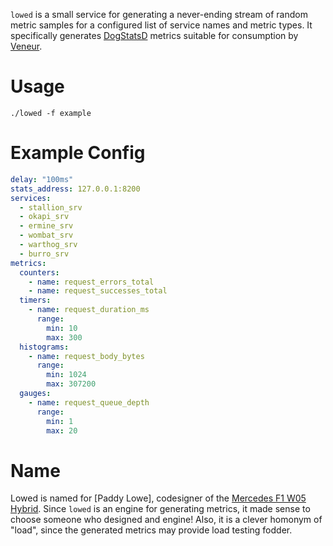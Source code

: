 `lowed` is a small service for generating a never-ending stream of random metric samples for a configured list of service names and metric types. It specifically generates [DogStatsD](http://docs.datadoghq.com/guides/dogstatsd/#datagram-format) metrics suitable for consumption by [Veneur](https://github.com/stripe/veneur).

# Usage

```
./lowed -f example
```

# Example Config

```yaml
delay: "100ms"
stats_address: 127.0.0.1:8200
services:
  - stallion_srv
  - okapi_srv
  - ermine_srv
  - wombat_srv
  - warthog_srv
  - burro_srv
metrics:
  counters:
    - name: request_errors_total
    - name: request_successes_total
  timers:
    - name: request_duration_ms
      range:
        min: 10
        max: 300
  histograms:
    - name: request_body_bytes
      range:
        min: 1024
        max: 307200
  gauges:
    - name: request_queue_depth
      range:
        min: 1
        max: 20
```

# Name

Lowed is named for [Paddy Lowe], codesigner of the [Mercedes F1 W05 Hybrid](https://en.wikipedia.org/wiki/Mercedes_F1_W05_Hybrid). Since `lowed` is an engine for generating metrics, it made sense to choose someone who designed and engine! Also, it is a clever homonym of "load", since the generated metrics may provide load testing fodder.
